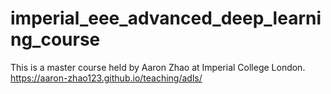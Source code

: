 # imperial_eee_advanced_deep_learning_course  
This is a master course held by Aaron Zhao at Imperial College London.  
https://aaron-zhao123.github.io/teaching/adls/

